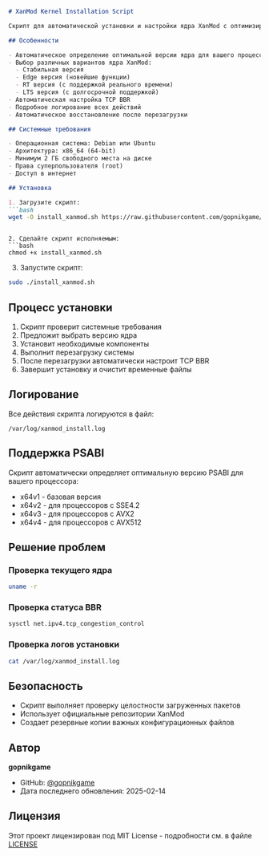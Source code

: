 
```markdown name=README.md
# XanMod Kernel Installation Script

Скрипт для автоматической установки и настройки ядра XanMod с оптимизированными параметрами для Linux-систем на базе Debian/Ubuntu.

## Особенности

- Автоматическое определение оптимальной версии ядра для вашего процессора (x64v1-v4)
- Выбор различных вариантов ядра XanMod:
  - Стабильная версия
  - Edge версия (новейшие функции)
  - RT версия (с поддержкой реального времени)
  - LTS версия (с долгосрочной поддержкой)
- Автоматическая настройка TCP BBR
- Подробное логирование всех действий
- Автоматическое восстановление после перезагрузки

## Системные требования

- Операционная система: Debian или Ubuntu
- Архитектура: x86_64 (64-bit)
- Минимум 2 ГБ свободного места на диске
- Права суперпользователя (root)
- Доступ в интернет

## Установка

1. Загрузите скрипт:
```bash
wget -O install_xanmod.sh https://raw.githubusercontent.com/gopnikgame/Server_scripts/main/install_xanmod.sh
```
```

2. Сделайте скрипт исполняемым:
```bash
chmod +x install_xanmod.sh
```

3. Запустите скрипт:
```bash
sudo ./install_xanmod.sh
```

## Процесс установки

1. Скрипт проверит системные требования
2. Предложит выбрать версию ядра
3. Установит необходимые компоненты
4. Выполнит перезагрузку системы
5. После перезагрузки автоматически настроит TCP BBR
6. Завершит установку и очистит временные файлы

## Логирование

Все действия скрипта логируются в файл:
```
/var/log/xanmod_install.log
```

## Поддержка PSABI

Скрипт автоматически определяет оптимальную версию PSABI для вашего процессора:

- x64v1 - базовая версия
- x64v2 - для процессоров с SSE4.2
- x64v3 - для процессоров с AVX2
- x64v4 - для процессоров с AVX512

## Решение проблем

### Проверка текущего ядра
```bash
uname -r
```

### Проверка статуса BBR
```bash
sysctl net.ipv4.tcp_congestion_control
```

### Проверка логов установки
```bash
cat /var/log/xanmod_install.log
```

## Безопасность

- Скрипт выполняет проверку целостности загруженных пакетов
- Использует официальные репозитории XanMod
- Создает резервные копии важных конфигурационных файлов

## Автор

**gopnikgame**
- GitHub: [@gopnikgame](https://github.com/gopnikgame)
- Дата последнего обновления: 2025-02-14

## Лицензия

Этот проект лицензирован под MIT License - подробности см. в файле [LICENSE](LICENSE)
```


